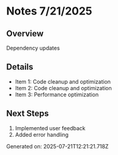# Notes 7/21/2025

## Overview
Dependency updates

## Details
- Item 1: Code cleanup and optimization
- Item 2: Code cleanup and optimization
- Item 3: Performance optimization

## Next Steps
1. Implemented user feedback
2. Added error handling

Generated on: 2025-07-21T12:21:21.718Z
